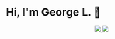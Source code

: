 # Hi, I'm George L. 👋

<div align='center'>
       <a href="https://t.me/GeorgeLofenfeld">
              <img src="https://img.shields.io/badge/Telegram-2CA5E0?style=for-the-badge&logo=telegram&logoColor=white"/>
       </a>
    <a href='mailto:georgelofenfeld@gmail.com'>
           <img src="https://img.shields.io/badge/Telegram-2CA5E0?style=for-the-badge&logo=telegram&logoColor=white](https://img.shields.io/badge/Gmail-D14836?style=for-the-                  badge&logo=gmail&logoColor=white)https://img.shields.io/badge/Gmail-D14836?style=for-the-badge&logo=gmail&logoColor=white"/>
    </a>
</div>

